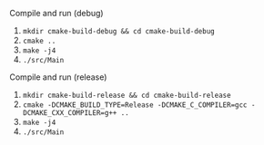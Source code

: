 Compile and run (debug)
1. `mkdir cmake-build-debug && cd cmake-build-debug`
2. `cmake ..`
3. `make -j4`
4. `./src/Main`

Compile and run (release)
1. `mkdir cmake-build-release && cd cmake-build-release`
2. `cmake -DCMAKE_BUILD_TYPE=Release -DCMAKE_C_COMPILER=gcc -DCMAKE_CXX_COMPILER=g++ ..`
3. `make -j4`
4. `./src/Main`
